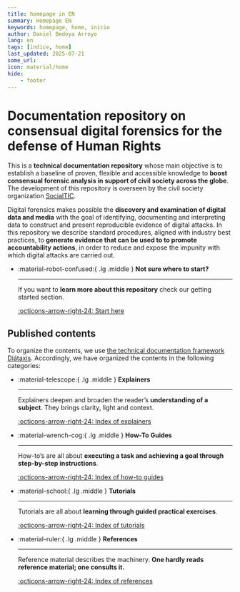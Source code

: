 ```yaml
---
title: homepage in EN 
summary: Homepage EN 
keywords: homepage, home, inicio
author: Daniel Bedoya Arroyo
lang: en
tags: [indice, home]
last_updated: 2025-07-21
some_url:
icon: material/home
hide: 
    - footer
---
```



# Documentation repository on consensual digital forensics for the defense of Human Rights 


This is a **technical documentation repository** whose main objective is to establish a baseline of proven, flexible and accessible knowledge to **boost consensual forensic analysis in support of civil society across the globe**. The development of this repository is overseen by the civil society organization [SocialTIC](https://socialtic.org).

Digital forensics makes possible the **discovery and examination of digital data and media** with the goal of identifying, documenting and interpreting data to construct and present reproducible evidence of digital attacks. In this repository we describe standard procedures, aligned with industry best practices, to **generate evidence that can be used to to promote accountability actions**, in order to reduce and expose the impunity with which digital attacks are carried out. 

<div class="grid cards" markdown>

-   :material-robot-confused:{ .lg .middle } __Not sure where to start?__

    ---

    If you want to **learn more about this repository** check our getting started section.

    [:octicons-arrow-right-24: Start here](home/getting-started/)


</div>

## Published contents

To organize the contents, we use [the technical documentation framework Diátaxis](https://diataxis.fr/). Accordingly, we have organized the contents in the following categories: 


<div class="grid cards" markdown>

-   :material-telescope:{ .lg .middle } __Explainers__

    ---

    Explainers deepen and broaden the reader’s **understanding of a subject**. They brings clarity, light and context. 

    [:octicons-arrow-right-24:   Index of explainers](explainers/)

-   :material-wrench-cog:{ .lg .middle } __How-To Guides__

    ---

    How-to’s are all about **executing a task and achieving a goal through step-by-step instructions**.

    [:octicons-arrow-right-24:   Index of how-to guides](how-tos/)

-   :material-school:{ .lg .middle } __Tutorials__

    ---

    Tutorials are all about **learning through guided practical exercises**. 

    [:octicons-arrow-right-24:   Index of tutorials](tutorials/)

-   :material-ruler:{ .lg .middle } __References__

    ---

    Reference material describes the machinery. **One hardly reads reference material; one consults it.** 

    [:octicons-arrow-right-24:   Index of references](references/)

</div>



